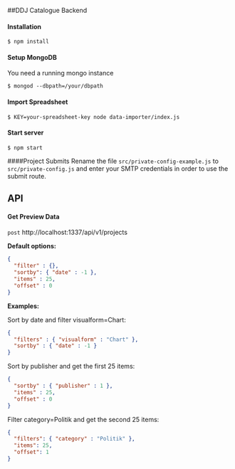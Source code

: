 ##DDJ Catalogue Backend

#### Installation
```
$ npm install
```

#### Setup MongoDB
You need a running mongo instance
```
$ mongod --dbpath=/your/dbpath
```

#### Import Spreadsheet
```
$ KEY=your-spreadsheet-key node data-importer/index.js
```

#### Start server
```
$ npm start
```

####Project Submits
Rename the file `src/private-config-example.js` to `src/private-config.js` and enter your SMTP credentials in order to use the submit route.


## API

#### Get Preview Data

`post` http://localhost:1337/api/v1/projects

**Default options:**

```json
{
  "filter" : {},
  "sortby": { "date" : -1 }, 
  "items" : 25, 
  "offset" : 0
}
```

**Examples:**

Sort by date and filter visualform=Chart:
```json
{ 
  "filters" : { "visualform" : "Chart" }, 
  "sortby" : { "date" : -1 }  
}
```

Sort by publisher and get the first 25 items:
```json
{ 
  "sortby" : { "publisher" : 1 }, 
  "items" : 25, 
  "offset" : 0  
}
```

Filter category=Politik and get the second 25 items:
```json
{ 
  "filters": { "category" : "Politik" }, 
  "items": 25, 
  "offset": 1  
}
```

